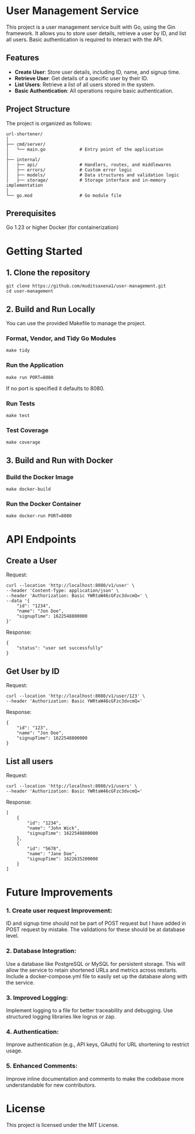 # User Management Service
This project is a user management service built with Go, using the Gin framework. It allows you to store user details, retrieve a user by ID, and list all users. Basic authentication is required to interact with the API.

## Features
* __Create User__: Store user details, including ID, name, and signup time.
* __Retrieve User__: Get details of a specific user by their ID.
* __List Users__: Retrieve a list of all users stored in the system.
* __Basic Authentication__: All operations require basic authentication.

## Project Structure
The project is organized as follows:
```
url-shortener/
│
├── cmd/server/
│   └── main.go             # Entry point of the application
│
├── internal/
│   ├── api/                # Handlers, routes, and middlewares
│   ├── errors/             # Custom error logic
│   ├── models/             # Data structures and validation logic
│   ├── storage/            # Storage interface and in-memory implementation
│
└── go.mod                  # Go module file
```
## Prerequisites
Go 1.23 or higher
Docker (for containerization)

# Getting Started
## 1. Clone the repository
```
git clone https://github.com/muditsaxena1/user-management.git
cd user-management
```
## 2. Build and Run Locally
You can use the provided Makefile to manage the project.
### Format, Vendor, and Tidy Go Modules
```
make tidy
```
### Run the Application
```
make run PORT=8080
```
If no port is specified it defaults to 8080.
### Run Tests
```
make test
```
### Test Coverage
```
make coverage
```
## 3. Build and Run with Docker
### Build the Docker Image
```
make docker-build
```
### Run the Docker Container
```
make docker-run PORT=8080
```
# API Endpoints
## Create a User
Request:
```
curl --location 'http://localhost:8080/v1/user' \
--header 'Content-Type: application/json' \
--header 'Authorization: Basic YWRtaW46cGFzc3dvcmQ=' \
--data '{
    "id": "1234",
    "name": "Jon Doe",
    "signupTime": 1622548800000
}'
```
Response:
```
{
    "status": "user set successfully"
}
```
## Get User by ID
Request:
```
curl --location 'http://localhost:8080/v1/user/123' \
--header 'Authorization: Basic YWRtaW46cGFzc3dvcmQ='
```
Response:
```
{
    "id": "123",
    "name": "Jon Doe",
    "signupTime": 1622548800000
}
```
## List all users
Request:
```
curl --location 'http://localhost:8080/v1/users' \
--header 'Authorization: Basic YWRtaW46cGFzc3dvcmQ='

```
Response:
```
[
    {
        "id": "1234",
        "name": "John Wick",
        "signupTime": 1622548800000
    },
    {
        "id": "5678",
        "name": "Jane Doe",
        "signupTime": 1622635200000
    }
]

```
# Future Improvements
### 1. Create user request Improvement:
ID and signup time should not be part of POST request but I have added in POST request by mistake. The validations for these should be at database level. 
### 2. Database Integration:
Use a database like PostgreSQL or MySQL for persistent storage. This will allow the service to retain shortened URLs and metrics across restarts.
Include a docker-compose.yml file to easily set up the database along with the service.
### 3. Improved Logging:
Implement logging to a file for better traceability and debugging.
Use structured logging libraries like logrus or zap.
### 4. Authentication:
Improve authentication (e.g., API keys, OAuth) for URL shortening to restrict usage.
### 5. Enhanced Comments:
Improve inline documentation and comments to make the codebase more understandable for new contributors. 

# License
This project is licensed under the MIT License.
